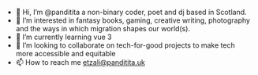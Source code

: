 - 👋 Hi, I’m @panditita a non-binary coder, poet and dj based in Scotland.
- 👀 I’m interested in fantasy books, gaming, creative writing, photography and the ways in which migration shapes our world(s).
- 🌱 I’m currently learning vue 3
- 💞️ I’m looking to collaborate on tech-for-good projects to make tech more accessible and equitable
- 📫 How to reach me etzali@panditita.uk

<!---
panditita/panditita is a ✨ special ✨ repository because its `README.md` (this file) appears on your GitHub profile.
You can click the Preview link to take a look at your changes.
--->
